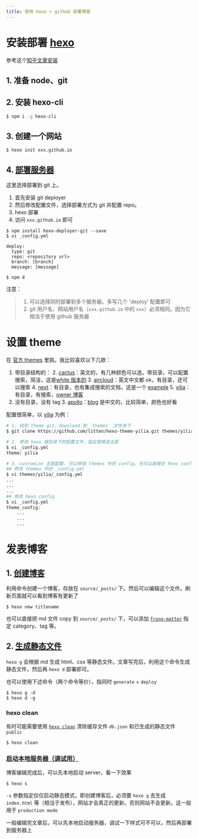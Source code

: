 ```yaml
---
title: 使用 hexo + github 部署博客
---
```


# 安装部署 [hexo](https://hexo.io/zh-cn/docs/index.html)

参考这个[知乎文章安装](https://zhuanlan.zhihu.com/p/26625249)

## 1. 准备 node、git
## 2. 安装 hexo-cli

```sh
$ npm i -g hexo-cli
```

## 3. 创建一个网站
```
$ hexo init xxx.github.io
```

## 4. [部署服务器](https://hexo.io/zh-cn/docs/deployment.html)

这里选择部署到 git 上。

1. 首先安装 git deployer
2. 然后修改配置文件，选择部署方式为 git 并配置 repo。
3. hexo 部署
4. 访问 `xxx.github.io` 即可

```
$ npm install hexo-deployer-git --save
$ vi _config.yml

deploy:
  type: git
  repo: <repository url>
  branch: [branch]
  message: [message]

$ npm d
```

注意：

>1. 可以选择同时部署到多个服务器。多写几个 'deploy' 配置即可
>2. git 用户名、网站用户名（`xxx.github.io` 中的 `xxx`）必须相同。因为它相当于使用 github 服务器

# 设置 theme

在 [官方 themes](https://hexo.io/themes/index.html) 里挑。我比较喜欢以下几款：

1. 带目录结构的：
	2. [cactus](https://github.com/probberechts/hexo-theme-cactus/blob/master/README.md)：英文的，有几种颜色可以选，带目录，可以配置搜索，简洁，这是[white 版本的](https://probberechts.github.io/hexo-theme-cactus/cactus-white/public/archives/)
	3. [aircloud](https://github.com/aircloud/hexo-theme-aircloud)：英文中文都 ok，有目录，还可以搜索
	4. [next](https://github.com/theme-next/hexo-theme-next)：有目录，也有集成搜索的文档，这是一个 [example](http://www.itfanr.cc/about/)
	5. [yilia](https://github.com/litten/hexo-theme-yilia)：有目录，有搜索，[owner 博客](http://litten.me/2017/12/29/diary-2017-1222-1229/)
3. 没有目录，没有 tag
	3. [apollo](https://github.com/pinggod/hexo-theme-apollo)：[blog](http://pinggod.com/archives/) 是中文的，比较简单，颜色也好看

配置很简单，以 [yilia](https://github.com/litten/hexo-theme-yilia) 为例：

```sh
# 1. 找到 theme git，download 到 `themes` 文件夹下
$ git clone https://github.com/litten/hexo-theme-yilia.git themes/yilia

# 2. 修改 hexo 根目录下的配置文件，指定使用该主题
$ vi _config.yml
theme: yilia

# 3. customize 主题配置. 可以修改 themes 中的 config，也可以直接在 hexo config 中修改
## 修改 themes 中的 _config.yml
$ vi themes/yilia/_config.yml
...
...
...
## 修改 hexo config
$ vi _config.yml
theme_config:
	...
	...
	...

```

# 发表博客

## 1. [创建博客](https://hexo.io/zh-cn/docs/commands.html#new)
利用命令创建一个博客，存放在 `source/_posts/` 下。然后可以编辑这个文件。刷新页面就可以看到博客有更新了

```
$ hexo new titlename
```

也可以直接把 md 文件 copy 到 `source/_posts/` 下，可以添加 [`frong-matter`](https://hexo.io/zh-cn/docs/front-matter.html) 指定 category、tag 等。

## 2. [生成静态文件](https://hexo.io/zh-cn/docs/generating.html)
`hexo g` 会根据 md 生成 html、css 等静态文件。文章写完后，利用这个命令生成静态文件，然后再 `hexo d` 部署即可。

也可以使用下述命令（两个命令等价），指同时 `generate` + `deploy`

```
$ hexo g -d
$ hexo d -g
```

### hexo clean

有时可能需要使用 [`hexo clean`](https://hexo.io/zh-cn/docs/commands.html#clean) 清除缓存文件 `db.json` 和已生成的静态文件 `public`

```
$ hexo clean
```

### [启动本地服务器（调试用）](https://hexo.io/zh-cn/docs/commands.html#server)

博客编辑完成后，可以先本地启动 server，看一下效果

```
$ hexo s
```

`-s` 参数指定仅仅启动静态模式，即创建博客后，必须要 `hexo g` 去生成 `index.html` 等（相当于发布），网站才会真正的更新。否则网站不会更新。这一般用于 `production mode`

一般编辑完文章后，可以先本地启动服务器，调试一下样式可不可以，然后再部署到服务器上
